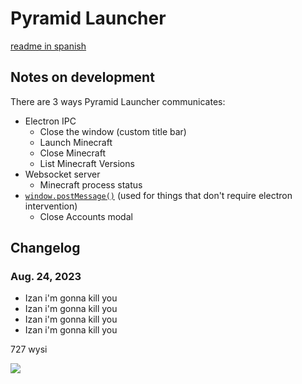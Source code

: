 # Pyramid Launcher
[readme in spanish](README_ES.md)

## Notes on development
There are 3 ways Pyramid Launcher communicates:
- Electron IPC
  - Close the window (custom title bar)
  - Launch Minecraft
  - Close Minecraft
  - List Minecraft Versions
- Websocket server
  - Minecraft process status
- [`window.postMessage()`](https://developer.mozilla.org/en-US/docs/Web/API/Window/postMessage) (used for things that don't require electron intervention)
  - Close Accounts modal

## Changelog
### Aug. 24, 2023
- Izan i'm gonna kill you
- Izan i'm gonna kill you
- Izan i'm gonna kill you
- Izan i'm gonna kill you

727 wysi
<!-- will i ust fixed ur link it shoudld be in the parenthesis ur welcome -->
![](https://i.ytimg.com/vi/_bAcERFKyB0/hqdefault.jpg)